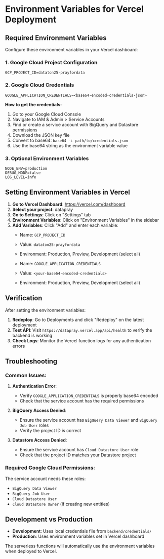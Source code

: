 # Environment Variables for Vercel Deployment

## Required Environment Variables

Configure these environment variables in your Vercel dashboard:

### 1. Google Cloud Project Configuration
```
GCP_PROJECT_ID=dataton25-prayfordata
```

### 2. Google Cloud Credentials
```
GOOGLE_APPLICATION_CREDENTIALS=<base64-encoded-credentials-json>
```

**How to get the credentials:**
1. Go to your Google Cloud Console
2. Navigate to IAM & Admin > Service Accounts
3. Find or create a service account with BigQuery and Datastore permissions
4. Download the JSON key file
5. Convert to base64: `base64 -i path/to/credentials.json`
6. Use the base64 string as the environment variable value

### 3. Optional Environment Variables
```
NODE_ENV=production
DEBUG_MODE=false
LOG_LEVEL=info
```

## Setting Environment Variables in Vercel

1. **Go to Vercel Dashboard**: https://vercel.com/dashboard
2. **Select your project**: datapray
3. **Go to Settings**: Click on "Settings" tab
4. **Environment Variables**: Click on "Environment Variables" in the sidebar
5. **Add Variables**: Click "Add" and enter each variable:
   - Name: `GCP_PROJECT_ID`
   - Value: `dataton25-prayfordata`
   - Environment: Production, Preview, Development (select all)
   
   - Name: `GOOGLE_APPLICATION_CREDENTIALS`
   - Value: `<your-base64-encoded-credentials>`
   - Environment: Production, Preview, Development (select all)

## Verification

After setting the environment variables:

1. **Redeploy**: Go to Deployments and click "Redeploy" on the latest deployment
2. **Test API**: Visit `https://datapray.vercel.app/api/health` to verify the backend is working
3. **Check Logs**: Monitor the Vercel function logs for any authentication errors

## Troubleshooting

### Common Issues:

1. **Authentication Error**: 
   - Verify `GOOGLE_APPLICATION_CREDENTIALS` is properly base64 encoded
   - Check that the service account has the required permissions

2. **BigQuery Access Denied**:
   - Ensure the service account has `BigQuery Data Viewer` and `BigQuery Job User` roles
   - Verify the project ID is correct

3. **Datastore Access Denied**:
   - Ensure the service account has `Cloud Datastore User` role
   - Check that the project ID matches your Datastore project

### Required Google Cloud Permissions:

The service account needs these roles:
- `BigQuery Data Viewer`
- `BigQuery Job User` 
- `Cloud Datastore User`
- `Cloud Datastore Owner` (if creating new entities)

## Development vs Production

- **Development**: Uses local credentials file from `backend/credentials/`
- **Production**: Uses environment variables set in Vercel dashboard

The serverless functions will automatically use the environment variables when deployed to Vercel.
